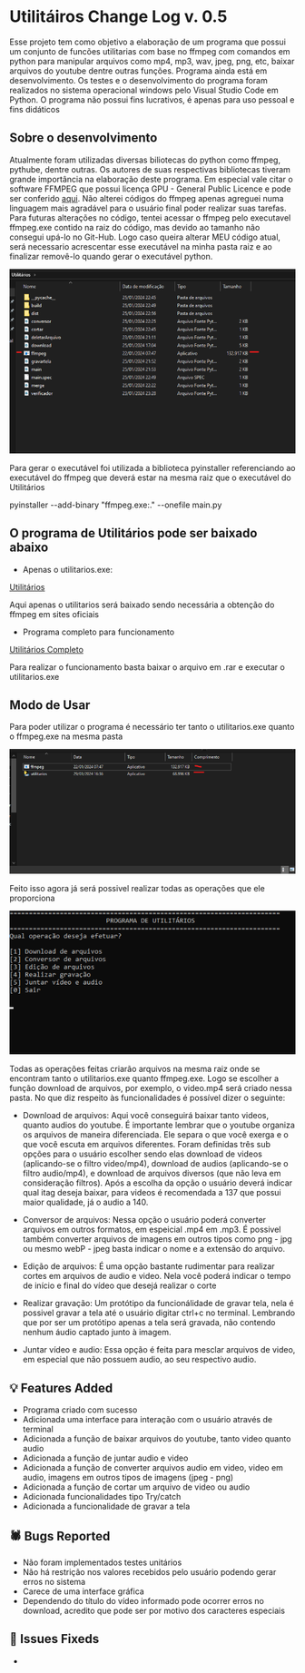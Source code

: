 # Utilitáiros Change Log v. 0.5
Esse projeto tem como objetivo a elaboração de um programa que possui um conjunto de funcões utilitarias com base no ffmpeg com comandos em python para manipular arquivos como mp4, mp3, wav, jpeg, png, etc, baixar arquivos do youtube dentre outras funções. Programa ainda está em desenvolvimento. Os testes e o desenvolvimento do programa foram realizados no sistema operacional windows pelo Visual Studio Code em Python. O programa não possui fins lucrativos, é apenas para uso pessoal e fins didáticos

## Sobre o desenvolvimento

Atualmente foram utilizadas diversas biliotecas do python como ffmpeg, pythube, dentre outras. Os autores de suas respectivas bibliotecas tiveram grande importância na elaboração deste programa. Em especial vale citar o software FFMPEG que possui licença GPU - General Public Licence e pode ser conferido [aqui](https://ffmpeg.org/).
Não alterei códigos do ffmpeg apenas agreguei numa linguagem mais agradável para o usuário final poder realizar suas tarefas.
Para futuras alterações no código, tentei acessar o ffmpeg pelo executavel ffmpeg.exe contido na raiz do código, mas devido ao tamanho não consegui upá-lo no Git-Hub. Logo caso queira alterar MEU código atual, será necessario acrescentar esse executável na minha pasta raiz e ao finalizar removê-lo quando gerar o executável python.

![Organização dos Arquivos](https://github.com/Igor-Wolf/Utilitarios/blob/main/demostra%C3%A7%C3%A3o%20de%20organiza%C3%A7%C3%A3o.png?raw=true)

Para gerar o executável foi utilizada a biblioteca pyinstaller referenciando ao executável do ffmpeg que deverá estar na mesma raiz que o executável do Utilitários

pyinstaller --add-binary "ffmpeg.exe:." --onefile main.py


## O programa de Utilitários pode ser baixado abaixo

- Apenas o utilitarios.exe:

[Utilitários](https://github.com/Igor-Wolf/Utilitarios/tree/main/dist)

Aqui apenas o utilitarios será baixado sendo necessária a obtenção do ffmpeg em sites oficiais

- Programa completo para funcionamento

[Utilitários Completo](https://mega.nz/folder/RfpkSJCA#M5PcUoLA2iqBGfyLODu_Wg)

Para realizar o funcionamento basta baixar o arquivo em .rar e executar o utilitarios.exe

## Modo de Usar

Para poder utilizar o programa é necessário ter tanto o utilitarios.exe quanto o ffmpeg.exe na mesma pasta

![Executavel](https://github.com/Igor-Wolf/Utilitarios/blob/main/Execut%C3%A1vel.png?raw=true)

Feito isso agora já será possivel realizar todas as operações que ele proporciona

![Tela de Início](https://github.com/Igor-Wolf/Utilitarios/blob/main/tela%20de%20inicio.png?raw=true)

Todas as operações feitas criarão arquivos na mesma raiz onde se encontram tanto o utilitarios.exe quanto ffmpeg.exe. Logo se escolher a função download de arquivos, por exemplo, o video.mp4 será criado nessa pasta.
No que diz respeito às funcionalidades é possível dizer o seguinte:

- Download de arquivos: Aqui você conseguirá baixar tanto videos, quanto audios do youtube. É importante lembrar que o youtube organiza os arquivos de maneira diferenciada. Ele separa o que você exerga e o que você escuta em arquivos diferentes. Foram definidas três sub opções para o usuário escolher sendo elas download de videos (aplicando-se o filtro video/mp4), download de audios (aplicando-se o filtro audio/mp4), e download de arquivos diversos (que não leva em consideração filtros). Após a escolha da opção o usuário deverá indicar qual itag deseja baixar, para videos é recomendada a 137 que possui maior qualidade, já o audio a 140.

- Conversor de arquivos: Nessa opção o usuário poderá converter arquivos em outros formatos, em espeicial .mp4 em .mp3. É possivel também converter arquivos de imagens em outros tipos como png - jpg ou mesmo webP - jpeg basta indicar o nome e a extensão do arquivo.

- Edição de arquivos: É uma opção bastante rudimentar para realizar cortes em arquivos de audio e video. Nela você poderá indicar o tempo de início e final do vídeo que desejá realizar o corte

- Realizar gravação: Um protótipo da funcionálidade de gravar tela, nela é possivel gravar a tela até o usuário digitar ctrl+c no terminal. Lembrando que por ser um protótipo apenas a tela será gravada, não contendo nenhum áudio captado junto à imagem.

- Juntar vídeo e audio: Essa opção é feita para mesclar arquivos de video, em especial que não possuem audio, ao seu respectivo audio.

## 💡 Features Added

- Programa criado com sucesso
- Adicionada uma interface para interação com o usuário através de terminal
- Adicionada a função de baixar arquivos do youtube, tanto video quanto audio
- Adicionada a função de juntar audio e video
- Adicionada a função de converter arquivos audio em video, video em audio, imagens em outros tipos de imagens (jpeg - png)
- Adicionada a função de cortar um arquivo de video ou audio
- Adicionada funcionalidades tipo Try/catch
- Adicionada a funcionalidade de gravar a tela

## 🕷️ Bugs Reported

- Não foram implementados testes unitários
- Não há restrição nos valores recebidos pelo usuário podendo gerar erros no sistema
- Carece de uma interface gráfica
- Dependendo do título do vídeo informado pode ocorrer erros no download, acredito que pode ser por motivo dos caracteres especiais

## 🔧 Issues Fixeds

- 

